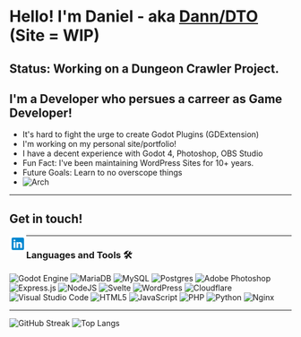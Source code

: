 # Hello! I'm Daniel - aka [Dann/DTO](https://dann.com.ar) (Site = WIP)
## Status: Working on a Dungeon Crawler Project.
## I'm a Developer who persues a carreer as Game Developer!
- It's hard to fight the urge to create Godot Plugins (GDExtension)
- I'm working on my personal site/portfolio!
- I have a decent experience with Godot 4, Photoshop, OBS Studio
- Fun Fact: I've been maintaining WordPress Sites for 10+ years.
- Future Goals: Learn to no overscope things
- ![Arch](https://img.shields.io/badge/Arch%20Linux-1793D1?logo=arch-linux&logoColor=fff&style=for-the-badge)
---
## Get in touch!
[<img align="left" alt="Daniel Rodriguez Aires | LinkedIn" height="30px" src="./assets/icons/linkedin-48.svg"/>][linkedin]

---
### Languages and Tools 🛠
![Godot Engine](https://img.shields.io/badge/GODOT-%23FFFFFF.svg?style=for-the-badge&logo=godot-engine) 
![MariaDB](https://img.shields.io/badge/MariaDB-003545?style=for-the-badge&logo=mariadb&logoColor=white)
![MySQL](https://img.shields.io/badge/mysql-%2300f.svg?style=for-the-badge&logo=mysql&logoColor=white)
![Postgres](https://img.shields.io/badge/postgres-%23316192.svg?style=for-the-badge&logo=postgresql&logoColor=white)
![Adobe Photoshop](https://img.shields.io/badge/adobe%20photoshop-%2331A8FF.svg?style=for-the-badge&logo=adobe%20photoshop&logoColor=white)
![Express.js](https://img.shields.io/badge/express.js-%23404d59.svg?style=for-the-badge&logo=express&logoColor=%2361DAFB)
![NodeJS](https://img.shields.io/badge/node.js-6DA55F?style=for-the-badge&logo=node.js&logoColor=white)
![Svelte](https://img.shields.io/badge/svelte-%23f1413d.svg?style=for-the-badge&logo=svelte&logoColor=white)
![WordPress](https://img.shields.io/badge/WordPress-%23117AC9.svg?style=for-the-badge&logo=WordPress&logoColor=white)
![Cloudflare](https://img.shields.io/badge/Cloudflare-F38020?style=for-the-badge&logo=Cloudflare&logoColor=white)
![Visual Studio Code](https://img.shields.io/badge/Visual%20Studio%20Code-0078d7.svg?style=for-the-badge&logo=visual-studio-code&logoColor=white)
![HTML5](https://img.shields.io/badge/html5-%23E34F26.svg?style=for-the-badge&logo=html5&logoColor=white)
![JavaScript](https://img.shields.io/badge/javascript-%23323330.svg?style=for-the-badge&logo=javascript&logoColor=%23F7DF1E)
![PHP](https://img.shields.io/badge/php-%23777BB4.svg?style=for-the-badge&logo=php&logoColor=white)
![Python](https://img.shields.io/badge/python-3670A0?style=for-the-badge&logo=python&logoColor=ffdd54)
![Nginx](https://img.shields.io/badge/nginx-%23009639.svg?style=for-the-badge&logo=nginx&logoColor=white)

---

[website]: https://dann.com.ar
[instagram]: https://www.instagram.com/danntheoperator
[linkedin]: https://www.linkedin.com/in/daniel-rodriguez-aires/


![GitHub Streak](http://github-readme-streak-stats.herokuapp.com?user=dannroda&theme=github-dark-blue&mode=weekly)
![Top Langs](https://github-readme-stats.vercel.app/api/top-langs/?username=dannroda&theme=github_dark)

